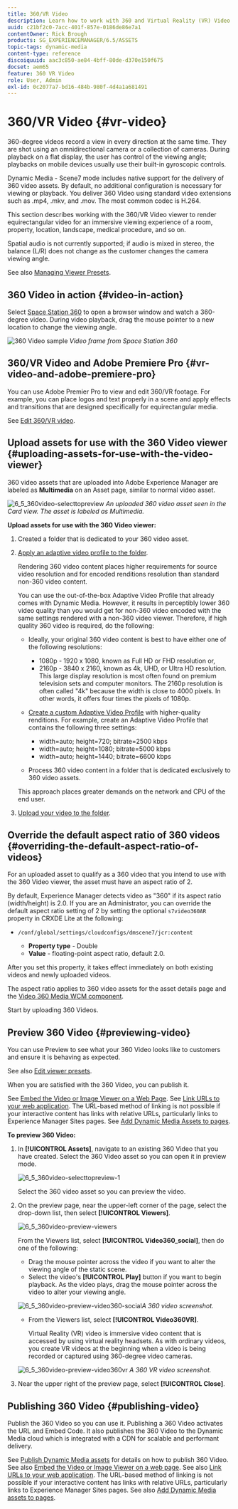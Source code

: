 ```yaml
---
title: 360/VR Video
description: Learn how to work with 360 and Virtual Reality (VR) Video in Dynamic Media.
uuid: c21bf2c0-7acc-401f-857e-0186de86e7a1
contentOwner: Rick Brough
products: SG_EXPERIENCEMANAGER/6.5/ASSETS
topic-tags: dynamic-media
content-type: reference
discoiquuid: aac3c850-ae84-4bff-80de-d370e150f675
docset: aem65
feature: 360 VR Video
role: User, Admin
exl-id: 0c2077a7-bd16-484b-980f-4d4a1a681491
---
```

# 360/VR Video {#vr-video}

360-degree videos record a view in every direction at the same time. They are shot using an omnidirectional camera or a collection of cameras. During playback on a flat display, the user has control of the viewing angle; playbacks on mobile devices usually use their built-in gyroscopic controls.

Dynamic Media - Scene7 mode includes native support for the delivery of 360 video assets. By default, no additional configuration is necessary for viewing or playback. You deliver 360 Video using standard video extensions such as .mp4, .mkv, and .mov. The most common codec is H.264.

This section describes working with the 360/VR Video viewer to render equirectangular video for an immersive viewing experience of a room, property, location, landscape, medical procedure, and so on.

Spatial audio is not currently supported; if audio is mixed in stereo, the balance (L/R) does not change as the customer changes the camera viewing angle.

See also [Managing Viewer Presets](/help/assets/managing-viewer-presets.md).

## 360 Video in action {#video-in-action}

Select [Space Station 360](https://mobiletest.scene7.com/s7viewers/html5/Video360Viewer.html?asset=Viewers/space_station_360-AVS) to open a browser window and watch a 360-degree video. During video playback, drag the mouse pointer to a new location to change the viewing angle.

![360 Video sample](assets/6_5_360videoiss_simplified.png)
*Video frame from Space Station 360*

## 360/VR Video and Adobe Premiere Pro {#vr-video-and-adobe-premiere-pro}

You can use Adobe Premier Pro to view and edit 360/VR footage. For example, you can place logos and text properly in a scene and apply effects and transitions that are designed specifically for equirectangular media.

See [Edit 360/VR video](https://helpx.adobe.com/premiere-pro/how-to/edit-360-vr-video.html).

## Upload assets for use with the 360 Video viewer {#uploading-assets-for-use-with-the-video-viewer}

360 video assets that are uploaded into Adobe Experience Manager are labeled as **Multimedia** on an Asset page, similar to normal video asset.

![6_5_360video-selecttopreview](assets/6_5_360video-selecttopreview.png)
*An uploaded 360 video asset seen in the Card view. The asset is labeled as Multimedia.*

**Upload assets for use with the 360 Video viewer:**

1. Created a folder that is dedicated to your 360 video asset.
1. [Apply an adaptive video profile to the folder](/help/assets/video-profiles.md#applying-a-video-profile-to-folders).

   Rendering 360 video content places higher requirements for source video resolution and for encoded renditions resolution than standard non-360 video content.

   You can use the out-of-the-box Adaptive Video Profile that already comes with Dynamic Media. However, it results in perceptibly lower 360 video quality than you would get for non-360 video encoded with the same settings rendered with a non-360 video viewer. Therefore, if high quality 360 video is required, do the following:

    * Ideally, your original 360 video content is best to have either one of the following resolutions:

        * 1080p - 1920 x 1080, known as Full HD or FHD resolution or,
        * 2160p - 3840 x 2160, known as 4k, UHD, or Ultra HD resolution. This large display resolution is most often found on premium television sets and computer monitors. The 2160p resolution is often called "4k" because the width is close to 4000 pixels. In other words, it offers four times the pixels of 1080p.

    * [Create a custom Adaptive Video Profile](/help/assets/video-profiles.md#creating-a-video-encoding-profile-for-adaptive-streaming) with higher-quality renditions. For example, create an Adaptive Video Profile that contains the following three settings:

        * width=auto; height=720; bitrate=2500 kbps
        * width=auto; height=1080; bitrate=5000 kbps
        * width=auto; height=1440; bitrate=6600 kbps

    * Process 360 video content in a folder that is dedicated exclusively to 360 video assets.

   This approach places greater demands on the network and CPU of the end user.

1. [Upload your video to the folder](/help/assets/managing-video-assets.md#upload-and-preview-video-assets).

## Override the default aspect ratio of 360 videos  {#overriding-the-default-aspect-ratio-of-videos}

For an uploaded asset to qualify as a 360 video that you intend to use with the 360 Video viewer, the asset must have an aspect ratio of 2.

By default, Experience Manager detects video as "360" if its aspect ratio (width/height) is 2.0. If you are an Administrator, you can override the default aspect ratio setting of 2 by setting the optional `s7video360AR` property in CRXDE Lite at the following:

* `/conf/global/settings/cloudconfigs/dmscene7/jcr:content`

  * **Property type** - Double
  * **Value** - floating-point aspect ratio, default 2.0.

After you set this property, it takes effect immediately on both existing videos and newly uploaded videos.

The aspect ratio applies to 360 video assets for the asset details page and the [Video 360 Media WCM component](/help/assets/adding-dynamic-media-assets-to-pages.md#dynamic-media-components).

Start by uploading 360 Videos.

## Preview 360 Video {#previewing-video}

You can use Preview to see what your 360 Video looks like to customers and ensure it is behaving as expected.

See also [Edit viewer presets](/help/assets/managing-viewer-presets.md#editing-viewer-presets).

When you are satisfied with the 360 Video, you can publish it.

See [Embed the Video or Image Viewer on a Web Page](/help/assets/embed-code.md).
See [Link URLs to your web application](/help/assets/linking-urls-to-yourwebapplication.md). The URL-based method of linking is not possible if your interactive content has links with relative URLs, particularly links to Experience Manager Sites pages.
See [Add Dynamic Media Assets to pages](/help/assets/adding-dynamic-media-assets-to-pages.md).

**To preview 360 Video:**

1. In **[!UICONTROL Assets]**, navigate to an existing 360 Video that you have created. Select the 360 Video asset so you can open it in preview mode.

   ![6_5_360video-selecttopreview-1](assets/6_5_360video-selecttopreview-1.png)

   Select the 360 video asset so you can preview the video.

1. On the preview page, near the upper-left corner of the page, select the drop-down list, then select **[!UICONTROL Viewers]**.

   ![6_5_360video-preview-viewers](assets/6_5_360video-preview-viewers.png)

   From the Viewers list, select **[!UICONTROL Video360_social]**, then do one of the following:

    * Drag the mouse pointer across the video if you want to alter the viewing angle of the static scene.
    * Select the video's **[!UICONTROL Play]** button if you want to begin playback. As the video plays, drag the mouse pointer across the video to alter your viewing angle.

   ![6_5_360video-preview-video360-social](assets/6_5_360video-preview-video360-social.png)*A 360 video screenshot.*

    * From the Viewers list, select **[!UICONTROL Video360VR]**.

        Virtual Reality (VR) video is immersive video content that is accessed by using virtual reality headsets. As with ordinary videos, you create VR videos at the beginning when a video is being recorded or captured using 360-degree video cameras.

   ![6_5_360video-preview-video360vr](assets/6_5_360video-preview-video360vr.png)
   *A 360 VR video screenshot.*

1. Near the upper right of the preview page, select **[!UICONTROL Close]**.

## Publishing 360 Video {#publishing-video}

Publish the 360 Video so you can use it. Publishing a 360 Video activates the URL and Embed Code. It also publishes the 360 Video to the Dynamic Media cloud which is integrated with a CDN for scalable and performant delivery.

See [Publish Dynamic Media assets](/help/assets/publishing-dynamicmedia-assets.md) for details on how to publish 360 Video.
See also [Embed the Video or Image Viewer on a web page](/help/assets/embed-code.md).
See also [Link URLs to your web application](/help/assets/linking-urls-to-yourwebapplication.md). The URL-based method of linking is not possible if your interactive content has links with relative URLs, particularly links to Experience Manager Sites pages.
See also [Add Dynamic Media assets to pages](/help/assets/adding-dynamic-media-assets-to-pages.md).
